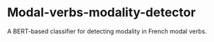 # Modal-verbs-modality-detector
A BERT-based classifier for detecting modality in French modal verbs.
